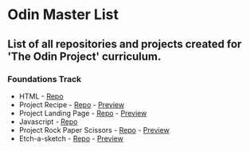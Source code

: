 # Odin Master List

## List of all repositories and projects created for 'The Odin Project' curriculum.

### Foundations Track

* HTML - [Repo](https://github.com/AarKiMos/odin-foundation-html)
* Project Recipe - [Repo](https://github.com/AarKiMos/odin-recipes) - [Preview](https://pages.aachmanmittal.in/odin-recipes/)
* Project Landing Page - [Repo](https://github.com/AarKiMos/odin-landing-page) - [Preview](https://pages.aachmanmittal.in/odin-landing-page/)
* Javascript - [Repo](https://github.com/AarKiMos/odin-foundation-js)
* Project Rock Paper Scissors - [Repo](https://github.com/AarKiMos/odin-rock-paper-scissors) - [Preview](https://pages.aachmanmittal.in/odin-rock-paper-scissors/)
* Etch-a-sketch - [Repo](https://github.com/AarKiMos/odin-etch-a-sketch) - [Preview](https://pages.aachmanmittal.in/odin-etch-a-sketch/)